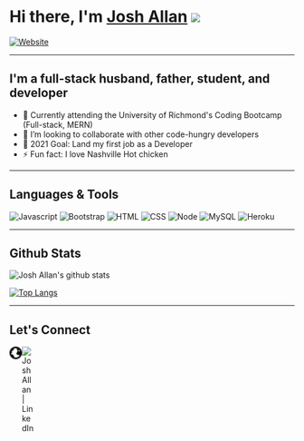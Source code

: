 # Hi there, I'm [Josh Allan][website] <img src="https://raw.githubusercontent.com/MartinHeinz/MartinHeinz/master/wave.gif" width="30px">

[![Website](https://img.shields.io/website?label=joshallan.dev&style=for-the-badge&url=https%3A%2F%2Fjoshallan.dev)](website)

---

## I'm a full-stack husband, father, student, and developer

- 🌱 Currently attending the University of Richmond's Coding Bootcamp (Full-stack, MERN)
- 👯 I’m looking to collaborate with other code-hungry developers
- 🥅 2021 Goal: Land my first job as a Developer
- ⚡ Fun fact: I love Nashville Hot chicken

---

## Languages & Tools

![Javascript](https://img.shields.io/badge/Code-Javascript-informational?style=flat&logo=javascript&logoColor=white&color=2bbc8a)
![Bootstrap](https://img.shields.io/badge/Stack-Bootstrap-informational?style=flat&logo=bootstrap&logoColor=white&color=2bbc8a)
![HTML](https://img.shields.io/badge/Code-HTML-informational?style=flat&logo=html5&logoColor=white&color=2bbc8a)
![CSS](https://img.shields.io/badge/Code-CSS-informational?style=flat&logo=css3&logoColor=white&color=2bbc8a)
![Node](https://img.shields.io/badge/CLI-Node.js-informational?style=flat&logo=node.js&logoColor=white&color=2bbc8a)
![MySQL](https://img.shields.io/badge/Database-MySQL-informational?style=flat&logo=mysql&logoColor=white&color=2bbc8a)
![Heroku](https://img.shields.io/badge/Stack-Heroku-informational?style=flat&logo=Heroku&logoColor=white&color=2bbc8a)

---

## Github Stats

![Josh Allan's github stats](https://github-readme-stats.vercel.app/api?username=jallan07&show_icons=true)

[![Top Langs](https://github-readme-stats.vercel.app/api/top-langs/?username=jallan07)](https://github.com/anuraghazra/github-readme-stats)

---

## Let's Connect

[<img align="left" alt="joshallan.dev" width="22px" src="https://raw.githubusercontent.com/iconic/open-iconic/master/svg/globe.svg" />][website]
[<img align="left" alt="Josh Allan | LinkedIn" width="22px" src="https://cdn.jsdelivr.net/npm/simple-icons@v3/icons/linkedin.svg" />][linkedin]

<br />

[website]: https://joshallan.dev/
[linkedin]: https://www.linkedin.com/in/joshuamallan/
